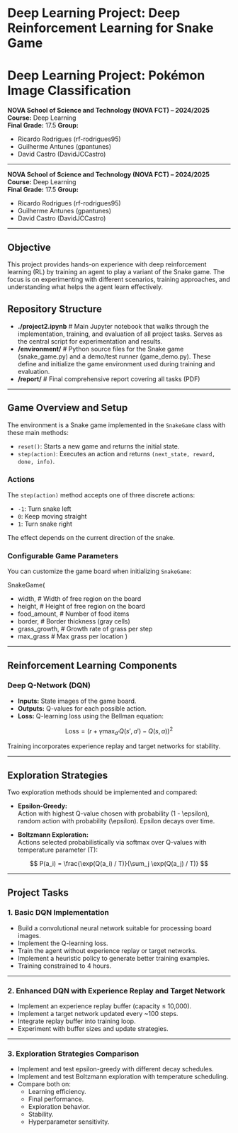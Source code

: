 # Deep Learning Project: Deep Reinforcement Learning for Snake Game
# Deep Learning Project: Pokémon Image Classification  
**NOVA School of Science and Technology (NOVA FCT) – 2024/2025**  
**Course:** Deep Learning  
**Final Grade:** 17.5
**Group:** 
  - Ricardo Rodrigues (rf-rodrigues95)
  - Guilherme Antunes (gpantunes)
  - David Castro (DavidJCCastro)
---
**NOVA School of Science and Technology (NOVA FCT) – 2024/2025**  
**Course:** Deep Learning  
**Final Grade:** 17.5
**Group:** 
  - Ricardo Rodrigues (rf-rodrigues95)
  - Guilherme Antunes (gpantunes)
  - David Castro (DavidJCCastro)
---

## Objective

This project provides hands-on experience with deep reinforcement learning (RL) by training an agent to play a variant of the Snake game. The focus is on experimenting with different scenarios, training approaches, and understanding what helps the agent learn effectively.

## Repository Structure

- **./project2.ipynb** # Main Jupyter notebook that walks through the implementation, training, and evaluation of all project tasks. Serves as the central script for experimentation and results.
- **/environment/** # Python source files for the Snake game (snake_game.py) and a demo/test runner (game_demo.py). These define and initialize the game environment used during training and evaluation.
- **/report/** # Final comprehensive report covering all tasks (PDF)

---

## Game Overview and Setup

The environment is a Snake game implemented in the `SnakeGame` class with these main methods:

- `reset()`: Starts a new game and returns the initial state.
- `step(action)`: Executes an action and returns `(next_state, reward, done, info)`.

### Actions

The `step(action)` method accepts one of three discrete actions:

- `-1`: Turn snake left
- `0`: Keep moving straight
- `1`: Turn snake right

The effect depends on the current direction of the snake.

### Configurable Game Parameters

You can customize the game board when initializing `SnakeGame`:

SnakeGame(
  - width,               # Width of free region on the board
  - height,              # Height of free region on the board
  - food_amount,       # Number of food items
  - border,            # Border thickness (gray cells)
  - grass_growth,      # Growth rate of grass per step
  - max_grass          # Max grass per location
)

---

## Reinforcement Learning Components

### Deep Q-Network (DQN)

- **Inputs:** State images of the game board.
- **Outputs:** Q-values for each possible action.
- **Loss:** Q-learning loss using the Bellman equation:

$$
\text{Loss} = \left( r + \gamma \max_{a'} Q(s', a') - Q(s, a) \right)^2
$$

Training incorporates experience replay and target networks for stability.

---

## Exploration Strategies

Two exploration methods should be implemented and compared:

- **Epsilon-Greedy:**  
  Action with highest Q-value chosen with probability \(1 - \epsilon\), random action with probability \(\epsilon\). Epsilon decays over time.

- **Boltzmann Exploration:**  
  Actions selected probabilistically via softmax over Q-values with temperature parameter \(T\):

$$
P(a_i) = \frac{\exp(Q(a_i) / T)}{\sum_j \exp(Q(a_j) / T)}
$$

---

## Project Tasks

### 1. Basic DQN Implementation

- Build a convolutional neural network suitable for processing board images.
- Implement the Q-learning loss.
- Train the agent without experience replay or target networks.
- Implement a heuristic policy to generate better training examples.
- Training constrained to 4 hours.

---

### 2. Enhanced DQN with Experience Replay and Target Network

- Implement an experience replay buffer (capacity ≤ 10,000).
- Implement a target network updated every ~100 steps.
- Integrate replay buffer into training loop.
- Experiment with buffer sizes and update strategies.

---

### 3. Exploration Strategies Comparison

- Implement and test epsilon-greedy with different decay schedules.
- Implement and test Boltzmann exploration with temperature scheduling.
- Compare both on:
  - Learning efficiency.
  - Final performance.
  - Exploration behavior.
  - Stability.
  - Hyperparameter sensitivity.

